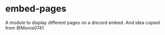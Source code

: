 # embed-pages
 A module to display different pages on a discord embed. And idea copied from @Moros0741
